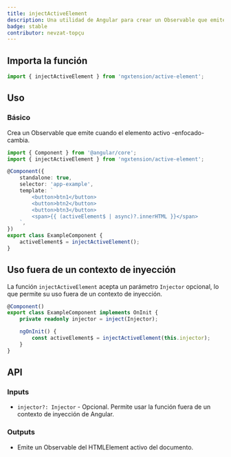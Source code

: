 ```yaml
---
title: injectActiveElement
description: Una utilidad de Angular para crear un Observable que emite el elemento activo del documento.
badge: stable
contributor: nevzat-topçu
---
```


## Importa la función

```ts
import { injectActiveElement } from 'ngxtension/active-element';
```

## Uso

### Básico

Crea un Observable que emite cuando el elemento activo -enfocado- cambia.

```ts
import { Component } from '@angular/core';
import { injectActiveElement } from 'ngxtension/active-element';

@Component({
	standalone: true,
	selector: 'app-example',
	template: `
		<button>btn1</button>
		<button>btn2</button>
		<button>btn3</button>
		<span>{{ (activeElement$ | async)?.innerHTML }}</span>
	`,
})
export class ExampleComponent {
	activeElement$ = injectActiveElement();
}
```

## Uso fuera de un contexto de inyección

La función `injectActiveElement` acepta un parámetro `Injector` opcional, lo que permite su uso fuera de un contexto de inyección.

```ts
@Component()
export class ExampleComponent implements OnInit {
	private readonly injector = inject(Injector);

	ngOnInit() {
		const activeElement$ = injectActiveElement(this.injector);
	}
}
```

## API

### Inputs

- `injector?: Injector` - Opcional. Permite usar la función fuera de un contexto de inyección de Angular.

### Outputs

- Emite un Observable del HTMLElement activo del documento.
